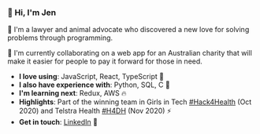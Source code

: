 ### 🌈 Hi, I'm Jen 

🐧 I'm a lawyer and animal advocate who discovered a new love for solving problems through programming. 

👯 I'm currently collaborating on a web app for an Australian charity that will make it easier for people to pay it forward for those in need.   
- **I love using**: JavaScript, React, TypeScript 🎨 
- **I also have experience with**: Python, SQL, C 🌱 
- **I'm learning next**: Redux, AWS 🔥
- **Highlights**: Part of the winning team in Girls in Tech [#Hack4Health](https://www.linkedin.com/feed/hashtag/?keywords=hack4health&highlightedUpdateUrns=urn%3Ali%3Aactivity%3A6727173156987121664) (Oct 2020) and Telstra Health [#H4DH](https://www.linkedin.com/feed/hashtag/?keywords=h4dh&highlightedUpdateUrns=urn%3Ali%3Aactivity%3A6738980194578767872) (Nov 2020) ⚡
- **Get in touch**: [LinkedIn](https://www.linkedin.com/in/jennifer-lam-b609a062/) 📧

<!--
👋
✨
- 🔭 I’m currently working on ...
- 🌱 I’m currently learning ...
- 👯 I’m looking to collaborate on ...
- 🤔 I’m looking for help with ...
- 💬 Ask me about ...
- 📫 How to reach me: ...
- 😄 Pronouns: ...
- ⚡ Fun fact: ...
💼  
-->
